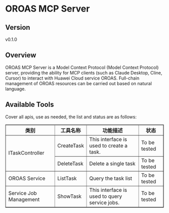 # OROAS MCP Server 


## Version
v0.1.0

## Overview

OROAS MCP Server is a Model Context Protocol (Model Context Protocol) server, providing the ability for MCP clients (such as Claude Desktop, Cline, Cursor) to interact with Huawei Cloud service OROAS. Full-chain management of OROAS resources can be carried out based on natural language.

## Available Tools
Cover all apis, use as needed, the list and status are as follows:

<html>
    <head></head>
    <body>
        <table border="1" cellspacing="0" cellpadding="5">
            <tbody>
                <tr>
                    <th>类别</th>
                    <th>工具名称</th>
                    <th>功能描述</th>
                    <th>状态</th>
                </tr>
                <tr>
                    <td rowspan="2">ITaskController</td>
                    <td>CreateTask</td>
                    <td>This interface is used to create a task.</td>
                    <td>To be tested</td>
                </tr>
                <tr>
                    <td>DeleteTask</td>
                    <td>Delete a single task</td>
                    <td>To be tested</td>
                </tr>
                <tr>
                    <td rowspan="1">OROAS Service</td>
                    <td>ListTask</td>
                    <td>Query the task list</td>
                    <td>To be tested</td>
                </tr>
                <tr>
                    <td rowspan="1">Service Job Management</td>
                    <td>ShowTask</td>
                    <td>This interface is used to query service jobs.</td>
                    <td>To be tested</td>
                </tr>
            </tbody>
        </table>
    </body>
</html>
